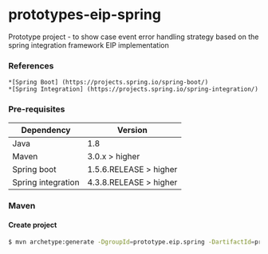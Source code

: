 # prototypes-eip-spring
Prototype project - to show case event error handling strategy based on the spring integration framework EIP implementation


### References
	*[Spring Boot] (https://projects.spring.io/spring-boot/)
	*[Spring Integration] (https://projects.spring.io/spring-integration/)
	
### Pre-requisites
| Dependency | Version |
| ------ | ------ |
| Java | 1.8 |
| Maven | 3.0.x > higher |
| Spring boot | 1.5.6.RELEASE > higher |
| Spring integration | 4.3.8.RELEASE > higher |


### Maven

#### Create project
```sh
$ mvn archetype:generate -DgroupId=prototype.eip.spring -DartifactId=prototype-eip-spring -DarchetypeArtifactId=maven-archetype-quickstart -DinteractiveMode=false
```